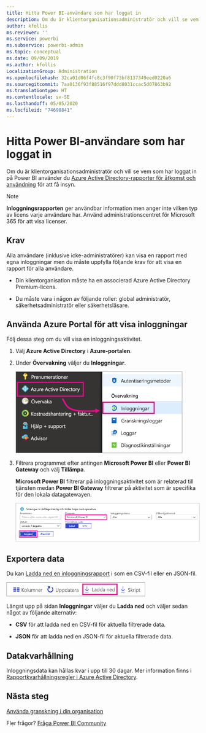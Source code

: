 ```yaml
---
title: Hitta Power BI-användare som har loggat in
description: Om du är klientorganisationsadministratör och vill se vem som har loggat in på Power BI kan du använda Azure Active Directory-rapporter för åtkomst och användning för att få insyn.
author: kfollis
ms.reviewer: ''
ms.service: powerbi
ms.subservice: powerbi-admin
ms.topic: conceptual
ms.date: 09/09/2019
ms.author: kfollis
LocalizationGroup: Administration
ms.openlocfilehash: 32ca01d06f4fc8c3f90f73bf8137349eed0220a6
ms.sourcegitcommit: 7aa0136f93f88516f97ddd8031ccac5d07863b92
ms.translationtype: HT
ms.contentlocale: sv-SE
ms.lasthandoff: 05/05/2020
ms.locfileid: "74698841"
---
```

# <a name="find-power-bi-users-that-have-signed-in"></a>Hitta Power BI-användare som har loggat in

Om du är klientorganisationsadministratör och vill se vem som har loggat in på Power BI använder du [Azure Active Directory-rapporter för åtkomst och användning](/azure/active-directory/reports-monitoring/concept-sign-ins) för att få insyn.

> [!NOTE]
> **Inloggningsrapporten** ger användbar information men anger inte vilken typ av licens varje användare har. Använd administrationscentret för Microsoft 365 för att visa licenser.

## <a name="requirements"></a>Krav

Alla användare (inklusive icke-administratörer) kan visa en rapport med egna inloggningar men du måste uppfylla följande krav för att visa en rapport för alla användare.

* Din klientorganisation måste ha en associerad Azure Active Directory Premium-licens.

* Du måste vara i någon av följande roller: global administratör, säkerhetsadministratör eller säkerhetsläsare.

## <a name="use-the-azure-portal-to-view-sign-ins"></a>Använda Azure Portal för att visa inloggningar

Följ dessa steg om du vill visa en inloggningsaktivitet.

1. Välj **Azure Active Directory** i **Azure-portalen**.

1. Under **Övervakning** väljer du **Inloggningar**.
   
    ![Skärmbild av Azure-gränssnittet med Azure Active Directory och inloggningsalternativen markerade.](media/service-admin-access-usage/azure-portal-sign-ins.png)

1. Filtrera programmet efter antingen **Microsoft Power BI** eller **Power BI Gateway** och välj **Tillämpa**.

    **Microsoft Power BI** filtrerar på inloggningsaktivitet som är relaterad till tjänsten medan **Power BI Gateway** filtrerar på aktivitet som är specifika för den lokala datagatewayen.
   
    ![Skärmbild av inloggningsfiltret med fältet Program markerat.](media/service-admin-access-usage/sign-in-filter.png)

## <a name="export-the-data"></a>Exportera data

Du kan [Ladda ned en inloggningsrapport](/azure/active-directory/reports-monitoring/quickstart-download-sign-in-report) i som en CSV-fil eller en JSON-fil.

![Skärmbild av nedladdningsknappen.](media/service-admin-access-usage/download-sign-in-data-csv.png)

Längst upp på sidan **Inloggningar** väljer du **Ladda ned** och väljer sedan något av följande alternativ:

* **CSV** för att ladda ned en CSV-fil för aktuella filtrerade data.

* **JSON** för att ladda ned en JSON-fil för aktuella filtrerade data.

## <a name="data-retention"></a>Datakvarhållning

Inloggningsdata kan hållas kvar i upp till 30 dagar. Mer information finns i [Rapportkvarhållningsregler i Azure Active Directory](/azure/active-directory/reports-monitoring/reference-reports-data-retention).

## <a name="next-steps"></a>Nästa steg

[Använda granskning i din organisation](service-admin-auditing.md)

Fler frågor? [Fråga Power BI Community](https://community.powerbi.com/)